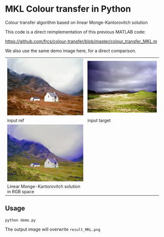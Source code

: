 # MKL Colour transfer in Python

Colour transfer algorithm based on linear Monge-Kantorovitch solution

This code is a direct reimplementation of this previous MATLAB code:

https://github.com/frcs/colour-transfer/blob/master/colour_transfer_MKL.m

We also use the same demo image here, for a direct comparison.

<table style="width:100%">
<tr>
<td><img src="scotland_house.png"  width="320" ></td>
<td><img src="scotland_plain.png"  width="320" ></td>
</tr>
<tr>
<td>input ref</td>
<td>input target</td>
</tr>
<tr>
<td><img src="result_MKL.png"  width="320" ></td>
<td></td>
</tr>
<tr>
<td>Linear Monge-Kantorovitch solution in RGB space</td>
<td></td>
</tr>
</table>

## Usage

    python demo.py

The output image will overwrite `result_MKL.png`
